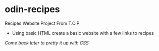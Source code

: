 # odin-recipes
Recipes Website Project From T.O.P

- Using basic HTML create a basic website with a few links to recipes 

*Come back later to pretty it up with CSS*
